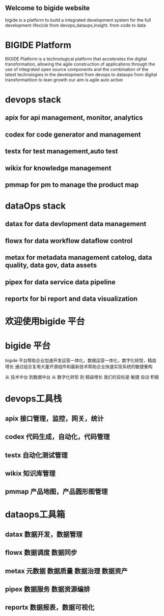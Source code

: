 ## Welcome to bigide website
bigide is a platform to build a integrated development system for the full development lifecicle from devops,dataops,insight.
from code to data 
# BIGIDE Platform
BIGIDE Platform is a technological platform that accelerates the digital transformation, 
allowing the agile construction of applications through the use of integrated open source components and the combination of the latest technologies in the development
from devops to dataops
from digital transformatition to lean growth 
our aim is agile auto active

# devops stack
## apix for api management, monitor, analytics
## codex for code generator and management
## testx for test management,auto test
## wikix for knowledge management
## pmmap for pm to manage the product map


# dataOps stack

## datax for data devlopment data management
## flowx for data workflow dataflow control
## metax for metadata management catelog, data quality, data gov, data assets
## pipex for data service data pipeline
## reportx for bi report and data visualization



# 欢迎使用bigide 平台

# bigide 平台
<p>bigide 平台帮助企业加速开发运营一体化，数据运营一体化，数字化转型，精益增长
通过组合复用大量开源组件和最新技术帮助企业快速实现系统的敏捷重构</p>
<p>
从 技术中台  到数据中台
从 数字化转型 到 精益增长
我们的目标是 敏捷 自动 积极
</p>

# devops工具栈
## apix 接口管理，监控，网关，统计
## codex 代码生成，自动化，代码管理
## testx 自动化测试管理
## wikix 知识库管理
## pmmap 产品地图，产品圆形图管理

# dataops工具箱
## datax 数据开发，数据管理
## flowx 数据调度 数据同步
## metax  元数据 数据质量 数据治理 数据资产
## pipex  数据服务 数据资源编排
## reportx 数据报表，数据可视化



